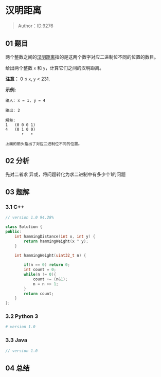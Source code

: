 # 汉明距离 

> Author：ID.9276

## 01 题目

两个整数之间的[汉明距离](https://baike.baidu.com/item/%E6%B1%89%E6%98%8E%E8%B7%9D%E7%A6%BB)指的是这两个数字对应二进制位不同的位置的数目。

给出两个整数 `x` 和 `y`，计算它们之间的汉明距离。

**注意：**
0 ≤ `x`, `y` < 231.

**示例:**

```
输入: x = 1, y = 4

输出: 2

解释:
1   (0 0 0 1)
4   (0 1 0 0)
       ↑   ↑

上面的箭头指出了对应二进制位不同的位置。
```

## 02 分析

先对二者求 异或，将问题转化为求二进制中有多少个1的问题

## 03 题解

### 3.1 C++

```c++
// version 1.0 94.28%

class Solution {
public:
    int hammingDistance(int x, int y) {      
        return hammingWeight(x ^ y);
    }
    
    int hammingWeight(uint32_t n) {

        if(n == 0) return 0;
        int count = 0;
        while(n != 0){
            count += (n&1);
            n = n >> 1;
        }
        return count;
    }
};
```



### 3.2 Python 3

```python
# version 1.0 

```

### 3.3 Java

```java
// version 1.0

```



## 04 总结

